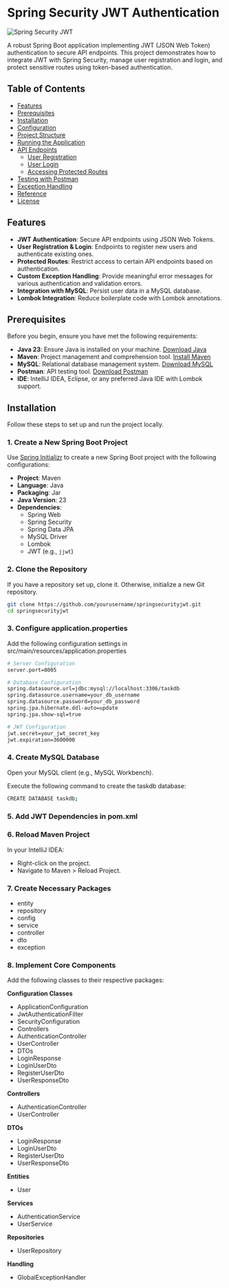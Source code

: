 # Spring Security JWT Authentication

![Spring Security JWT](https://img.shields.io/badge/Spring%20Security-JWT-6DB33F?logo=spring&logoColor=white)

A robust Spring Boot application implementing JWT (JSON Web Token) authentication to secure API endpoints. This project demonstrates how to integrate JWT with Spring Security, manage user registration and login, and protect sensitive routes using token-based authentication.

## Table of Contents

- [Features](#features)
- [Prerequisites](#prerequisites)
- [Installation](#installation)
- [Configuration](#configure)
- [Project Structure](#project-structure)
- [Running the Application](#running-the-application)
- [API Endpoints](#api-endpoints)
    - [User Registration](#user-registration)
    - [User Login](#user-login)
    - [Accessing Protected Routes](#accessing-protected-routes)
- [Testing with Postman](#testing-with-postman)
- [Exception Handling](#exception-handling)
- [Reference](#reference)
- [License](#license)

## Features

- **JWT Authentication**: Secure API endpoints using JSON Web Tokens.
- **User Registration & Login**: Endpoints to register new users and authenticate existing ones.
- **Protected Routes**: Restrict access to certain API endpoints based on authentication.
- **Custom Exception Handling**: Provide meaningful error messages for various authentication and validation errors.
- **Integration with MySQL**: Persist user data in a MySQL database.
- **Lombok Integration**: Reduce boilerplate code with Lombok annotations.

## Prerequisites

Before you begin, ensure you have met the following requirements:

- **Java 23**: Ensure Java is installed on your machine. [Download Java](https://www.oracle.com/java/technologies/javase/jdk23-downloads.html)
- **Maven**: Project management and comprehension tool. [Install Maven](https://maven.apache.org/install.html)
- **MySQL**: Relational database management system. [Download MySQL](https://dev.mysql.com/downloads/mysql/)
- **Postman**: API testing tool. [Download Postman](https://www.postman.com/downloads/)
- **IDE**: IntelliJ IDEA, Eclipse, or any preferred Java IDE with Lombok support.

## Installation

Follow these steps to set up and run the project locally.

### 1. Create a New Spring Boot Project

Use [Spring Initializr](https://start.spring.io/) to create a new Spring Boot project with the following configurations:

- **Project**: Maven
- **Language**: Java
- **Packaging**: Jar
- **Java Version**: 23
- **Dependencies**:
    - Spring Web
    - Spring Security
    - Spring Data JPA
    - MySQL Driver
    - Lombok
    - JWT (e.g., `jjwt`)

### 2. Clone the Repository

If you have a repository set up, clone it. Otherwise, initialize a new Git repository.

```bash
git clone https://github.com/yourusername/springsecurityjwt.git
cd springsecurityjwt
```
### 3. Configure application.properties
Add the following configuration settings in src/main/resources/application.properties
```bash
# Server Configuration
server.port=8005

# Database Configuration
spring.datasource.url=jdbc:mysql://localhost:3306/taskdb
spring.datasource.username=your_db_username
spring.datasource.password=your_db_password
spring.jpa.hibernate.ddl-auto=update
spring.jpa.show-sql=true

# JWT Configuration
jwt.secret=your_jwt_secret_key
jwt.expiration=3600000

```
### 4. Create MySQL Database
Open your MySQL client (e.g., MySQL Workbench).

Execute the following command to create the taskdb database:
```bash
CREATE DATABASE taskdb;
```
### 5. Add JWT Dependencies in pom.xml
### 6. Reload Maven Project
  In your IntelliJ IDEA:
  - Right-click on the project.
  - Navigate to Maven > Reload Project.

### 7. Create Necessary Packages
- entity
- repository
- config
- service
- controller
- dto
- exception

### 8. Implement Core Components
Add the following classes to their respective packages:

**Configuration Classes**
- ApplicationConfiguration
- JwtAuthenticationFilter
- SecurityConfiguration
- Controllers
- AuthenticationController
- UserController
- DTOs
- LoginResponse
- LoginUserDto
- RegisterUserDto
- UserResponseDto

**Controllers**
- AuthenticationController
- UserController

**DTOs**
- LoginResponse
- LoginUserDto
- RegisterUserDto
- UserResponseDto

**Entities**
- User

**Services**
- AuthenticationService
- UserService

**Repositories**
- UserRepository


**Handling**
- GlobalExceptionHandler